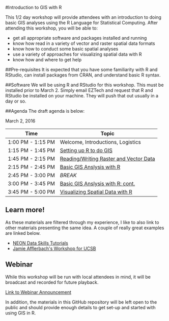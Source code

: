 #Introduction to GIS with R

This 1/2 day workshop will provide attendees with an introduction to doing basic GIS analyses using the R Language for Statistical Computing.  After attending this workshop, you will be able to:

- get all appropriate software and packages installed and running
- know how read in a variety of vector and raster spatial data formats
- know how to conduct some basic spatial analyses
- use a variety of approaches for visualizing spatial data with R
- know how and where to get help

##Pre-requisites
It is expected that you have some familiarity with R and RStudio, can install packages from CRAN, and understand basic R syntax.

##Software
We will be using R and RStudio for this workshop.  This must be installed prior to March 2.  Simply email EZTech and request that R and RStudio be installed on your machine.  They will push that out usually in a day or so.

##Agenda
The draft agenda is below:

March 2, 2016

| Time             | Topic                                                                 |
|------------------|-----------------------------------------------------------------------|
|1:00 PM - 1:15 PM | Welcome, Introductions, Logistics                                     |
|1:15 PM - 1:45 PM | [Setting up R to do GIS](lessons/01_gis_r_setup.md)                   |
|1:45 PM - 2:15 PM | [Reading/Writing Raster and Vector Data](lessons/02_read_in_gis_data.md)      |
|2:15 PM - 2:45 PM | [Basic GIS Anslysis with R](lessons/03_analyze_gis_data.md)           |
|2:45 PM - 3:00 PM | *BREAK*                                                               |
|3:00 PM - 3:45 PM | [Basic GIS Anslysis with R: cont.](lessons/03_analyze_gis_data.md)    |
|3:45 PM - 5:00 PM | [Visualizing Spatial Data with R](lessons/04_visualize_gis_data.md) |

## Learn more!
As these materials are filtered through my experience, I like to also link to other materials presenting the same idea.  A couple of really great examples are linked below.

- [NEON Data Skills Tutorials](http://neondataskills.org/tutorial-series/)
- [Jamie Afflerbach's Workshop for UCSB](https://github.com/jafflerbach/spatial-analysis-R)

## Webinar
While this workshop will be run with local attendees in mind, it will be broadcast and recorded for future playback.  

[Link to Webinar Announcement](https://epawebconferencing-events.acms.com/content/connect/c1/7/en/events/event/shared/97377684/event_landing.html?sco-id=97453386)

In addition, the materials in this GitHub repository will be left open to the public and should provide enough details to get set-up and started with using GIS in R.
